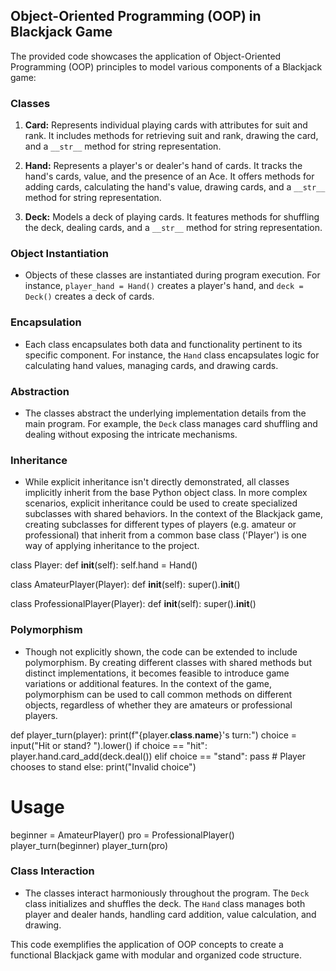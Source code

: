 ## Object-Oriented Programming (OOP) in Blackjack Game

The provided code showcases the application of Object-Oriented Programming (OOP) principles to model various components of a Blackjack game:

### Classes

1. **Card:** Represents individual playing cards with attributes for suit and rank. It includes methods for retrieving suit and rank, drawing the card, and a `__str__` method for string representation.

2. **Hand:** Represents a player's or dealer's hand of cards. It tracks the hand's cards, value, and the presence of an Ace. It offers methods for adding cards, calculating the hand's value, drawing cards, and a `__str__` method for string representation.

3. **Deck:** Models a deck of playing cards. It features methods for shuffling the deck, dealing cards, and a `__str__` method for string representation.

### Object Instantiation

- Objects of these classes are instantiated during program execution. For instance, `player_hand = Hand()` creates a player's hand, and `deck = Deck()` creates a deck of cards.

### Encapsulation

- Each class encapsulates both data and functionality pertinent to its specific component. For instance, the `Hand` class encapsulates logic for calculating hand values, managing cards, and drawing cards.

### Abstraction

- The classes abstract the underlying implementation details from the main program. For example, the `Deck` class manages card shuffling and dealing without exposing the intricate mechanisms.

### Inheritance

- While explicit inheritance isn't directly demonstrated, all classes implicitly inherit from the base Python object class. In more complex scenarios, explicit inheritance could be used to create specialized subclasses with shared behaviors. In the context of the Blackjack game, creating subclasses for different types of players (e.g. amateur or professional) that inherit from a common base class ('Player') is one way of applying inheritance to the project.

class Player:
    def __init__(self):
        self.hand = Hand()

class AmateurPlayer(Player):
    def __init__(self):
        super().__init__()

class ProfessionalPlayer(Player):
    def __init__(self):
        super().__init__()


### Polymorphism

- Though not explicitly shown, the code can be extended to include polymorphism. By creating different classes with shared methods but distinct implementations, it becomes feasible to introduce game variations or additional features. In the context of the game, polymorphism can be used to call common methods on different objects, regardless of whether they are amateurs or professional players.

def player_turn(player):
    print(f"{player.__class__.__name__}'s turn:")
    choice = input("Hit or stand? ").lower()
    if choice == "hit":
        player.hand.card_add(deck.deal())
    elif choice == "stand":
        pass  # Player chooses to stand
    else:
        print("Invalid choice")

# Usage
beginner = AmateurPlayer()
pro = ProfessionalPlayer()
player_turn(beginner)
player_turn(pro)


### Class Interaction

- The classes interact harmoniously throughout the program. The `Deck` class initializes and shuffles the deck. The `Hand` class manages both player and dealer hands, handling card addition, value calculation, and drawing.

This code exemplifies the application of OOP concepts to create a functional Blackjack game with modular and organized code structure.
